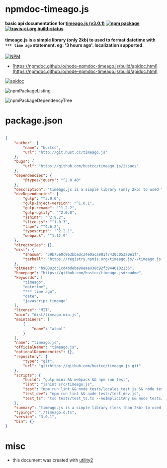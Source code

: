 # npmdoc-timeago.js

#### basic api documentation for  [timeago.js (v3.0.1)](https://github.com/hustcc/timeago.js#readme)  [![npm package](https://img.shields.io/npm/v/npmdoc-timeago.js.svg?style=flat-square)](https://www.npmjs.org/package/npmdoc-timeago.js) [![travis-ci.org build-status](https://api.travis-ci.org/npmdoc/node-npmdoc-timeago.js.svg)](https://travis-ci.org/npmdoc/node-npmdoc-timeago.js)

#### timeago.js is a simple library (only 2kb) to used to format datetime with `*** time ago` statement. eg: '3 hours ago'. localization supported.

[![NPM](https://nodei.co/npm/timeago.js.png?downloads=true&downloadRank=true&stars=true)](https://www.npmjs.com/package/timeago.js)

- [https://npmdoc.github.io/node-npmdoc-timeago.js/build/apidoc.html](https://npmdoc.github.io/node-npmdoc-timeago.js/build/apidoc.html)

[![apidoc](https://npmdoc.github.io/node-npmdoc-timeago.js/build/screenCapture.buildCi.browser.%252Ftmp%252Fbuild%252Fapidoc.html.png)](https://npmdoc.github.io/node-npmdoc-timeago.js/build/apidoc.html)

![npmPackageListing](https://npmdoc.github.io/node-npmdoc-timeago.js/build/screenCapture.npmPackageListing.svg)

![npmPackageDependencyTree](https://npmdoc.github.io/node-npmdoc-timeago.js/build/screenCapture.npmPackageDependencyTree.svg)



# package.json

```json

{
    "author": {
        "name": "hustcc",
        "url": "http://git.hust.cc/timeago.js"
    },
    "bugs": {
        "url": "https://github.com/hustcc/timeago.js/issues"
    },
    "dependencies": {
        "@types/jquery": "^2.0.40"
    },
    "description": "timeago.js is a simple library (only 2kb) to used to format datetime with '*** time ago' statement. eg: '3 hours ago'. localization supported.",
    "devDependencies": {
        "gulp": "^3.9.0",
        "gulp-inject-version": "^1.0.1",
        "gulp-rename": "^1.2.2",
        "gulp-uglify": "^2.0.0",
        "jshint": "^2.9.2",
        "slice.js": "^1.0.3",
        "tape": "^4.6.2",
        "typescript": "^2.2.1",
        "webpack": "^1.12.9"
    },
    "directories": {},
    "dist": {
        "shasum": "59b75e0c963bbadc34e0aca901f7430c053a0e1f",
        "tarball": "https://registry.npmjs.org/timeago.js/-/timeago.js-3.0.1.tgz"
    },
    "gitHead": "b90892dc1cd4bdeba98eaa038c92f39440102235",
    "homepage": "https://github.com/hustcc/timeago.js#readme",
    "keywords": [
        "timeago",
        "datetime",
        "*** time ago",
        "date",
        "javascript timeago"
    ],
    "license": "MIT",
    "main": "dist/timeago.min.js",
    "maintainers": [
        {
            "name": "atool"
        }
    ],
    "name": "timeago.js",
    "officialName": "timeago.js",
    "optionalDependencies": {},
    "repository": {
        "type": "git",
        "url": "git+https://github.com/hustcc/timeago.js.git"
    },
    "scripts": {
        "build": "gulp mini && webpack && npm run test",
        "lint": "jshint src/timeago.js",
        "test": "npm run lint && node tests/locales_test.js && node tests/test.js && npm run test_ts",
        "test_dev": "npm run lint && node tests/test_dev.js",
        "test_ts": "tsc tests/test_ts.ts --noImplicitAny && node tests/test_ts.js"
    },
    "summary": "timeago.js is a simple library (less than 2kb) to used to format datetime with '*** time ago' statement. eg: '3 hours ago'.",
    "typings": "./timeago.d.ts",
    "version": "3.0.1",
    "bin": {}
}
```



# misc
- this document was created with [utility2](https://github.com/kaizhu256/node-utility2)
